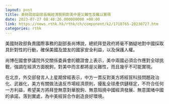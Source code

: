 ```yaml
---
layout: post
title: 美財政部副部長稱經濟脫鉤對美中是災難性及難以實現
date: 2023-07-27 08:48:26.000000000 +08:00
link: https://news.rthk.hk/rthk/ch/component/k2/1710765-20230727.htm
categories: rthk
---
```


美國財政部負責國際事務的副部長尚博說，總統拜登政府將毫不猶疑地對中國採取具針對性的行動，確保美國及盟友的國家安全利益，以及保護人權。

尚博在國會參議院外交關係委員會的聽證會上表示，美中兩國必須合作應對全球挑戰，強調在經濟方面脫鉤，對美中而言都將是災難性，而且幾乎不可能實現。

在北京，外交部發言人上星期曾經表示，中方一貫反對美方將經貿科技問題政治化、武器化，美方有關做法違反市場經濟原則，擾亂全球產供鏈穩定，不符合任何一方利益，希望美方將拜登無意對華脫鉤、無意阻撓中國經濟發展、無意圍堵中國的承諾，落到實處，為中美經貿合作創造良好環境。

